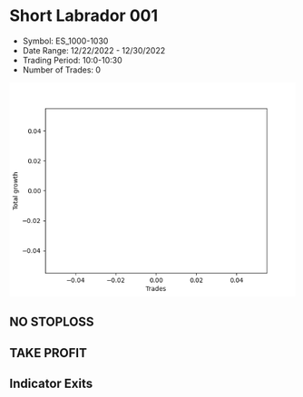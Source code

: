 # Short Labrador 001 
- Symbol: ES_1000-1030
- Date Range: 12/22/2022 - 12/30/2022
- Trading Period: 10:0-10:30
- Number of Trades: 0

![Plot](ShortLabrador001ES_1000-1030.png)
## NO STOPLOSS














## TAKE PROFIT











## Indicator Exits

